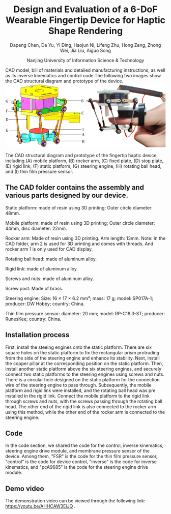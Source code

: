 <h1 align="center">Design and Evaluation of a 6-DoF Wearable Fingertip Device for Haptic Shape Rendering</h1>
<div align=center> 
Dapeng Chen, Da Yu, Yi Ding, Haojun Ni, Lifeng Zhu, Hong Zeng, Zhong Wei, Jia Liu, Aiguo Song
  
Nanjing University of Information Science & Technology
</div>
CAD model, bill of materials and detailed manufacturing instructions, as well as its inverse kinematics and control code.The following two images show the CAD structural diagram and prototype of the device.
<div align=center>
<img src="https://github.com/1051138574/Design-and-Evaluation-of-a-6-DoF-Wearable-Fingertip-Device-for-Haptic-Shape-Rendering/blob/main/picture/fig2a.png" alt="Image text" width="250" height="200"/>     <img src="https://github.com/1051138574/Design-and-Evaluation-of-a-6-DoF-Wearable-Fingertip-Device-for-Haptic-Shape-Rendering/blob/main/picture/fig2b3.png" alt="Image text" width="250" height="200"/>
</div>

The CAD structural diagram and prototype of the fingertip haptic device, including (A) mobile platform, (B) rocker arm, (C) fixed plate, (D) stop plate, (E) rigid link, (F) static platform, (G) steering engine, (H) rotating ball head, and (I) thin film pressure sensor.

## The CAD folder contains the assembly and various parts designed by our device.

Static platform: made of resin using 3D printing; Outer circle diameter: 48mm.

Mobile platform: made of resin using 3D printing; Outer circle diameter: 44mm, disc diameter: 22mm.

Rocker arm: Made of resin using 3D printing. Arm length: 13mm. Note: In the CAD folder, arm 2 is used for 3D printing and comes with threads. And rocker arm 1 is only used for CAD display.

Rotating ball head: made of aluminum alloy.

Rigid link: made of aluminum alloy.

Screws and nuts: made of aluminum alloy.

Screw post: Made of brass.

Steering engine: Size: 16 × 17 × 6.2 mm³; mass: 17 g; model: SP017A-1; producer: DW Hobby; country: China.

Thin film pressure sensor: diameter: 20 mm; model: RP-C18.3-ST; producer: RunesKee; country: China.


## Installation process

First, install the steeing engines onto the static platform. There are six square holes on the static platform to fix the rectangular prism protruding from the side of the steering engine and enhance its stability. Next, install the copper pillar at the corresponding position on the static platform. Then, install another static platform above the six steering engines, and securely connect two static platforms to the steering engines using screws and nuts. There is a circular hole designed on the static platform for the connection wire of the steering engine to pass through. Subsequently, the mobile platform and rigid link were installed, and the rotating ball head was pre installed in the rigid link. Connect the mobile platform to the rigid link through screws and nuts, with the screws passing through the rotating ball head. The other end of the rigid link is also connected to the rocker arm using this method, while the other end of the rocker arm is connected to the steering engine.

## Code
In the code section, we shared the code for the control, inverse kinematics, steering engine drive module, and membrane pressure sensor of the device. Among them, "FSR" is the code for the thin film pressure sensor, "control" is the code for device control, "inverse" is the code for inverse kinematics, and "pcA9685" is the code for the steering engine drive module.

## Demo video
The demonstration video can be viewed through the following link: https://youtu.be/AHHCAW3EiJQ .



